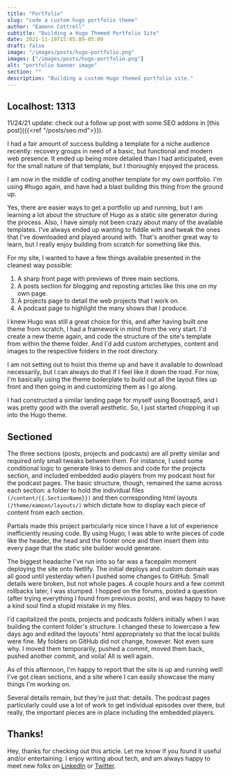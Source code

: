 ```yaml
---
title: "Portfolio"
slug: "code a custom hugo portfolio theme"
author: "Eamonn Cottrell"
subtitle: "Building a Hugo Themed Portfolio Site"
date: 2021-11-19T15:05:09-05:00
draft: false
image: "/images/posts/hugo-portfolio.png"
images: ["/images/posts/hugo-portfolio.png"]
alt: "portfolio banner image"
section: ""
description: "Building a custom Hugo themed portfolio site."
---
```

## Localhost: 1313

11/24/21 update: check out a follow up post with some SEO addons in [this post]({{<ref "/posts/seo.md">}}).

I had a fair amount of success building a template for a niche audience recently: recovery groups in need of a basic, but functional and modern web presence. It ended up being more detailed than I had anticipated, even for the small nature of that template, but I thoroughly enjoyed the process.

I am now in the middle of coding another template for my own portfolio. I'm using #hugo again, and have had a blast building this thing from the ground up.

Yes, there are easier ways to get a portfolio up and running, but I am learning a lot about the structure of Hugo as a static site generator during the process. Also, I have simply not been crazy about many of the available templates. I've always ended up wanting to fiddle with and tweak the ones that I've downloaded and played around with. That's another great way to learn, but I really enjoy building from scratch for something like this.

For my site, I wanted to have a few things available presented in the cleanest way possible:

1. A sharp front page with previews of three main sections.
1. A posts section for blogging and reposting articles like this one on my own page.
1. A projects page to detail the web projects that I work on.
1. A podcast page to highlight the many shows that I produce.

I knew Hugo was still a great choice for this, and after having built one theme from scratch, I had a framework in mind from the very start. I'd create a new theme again, and code the structure of the site's template from within the theme folder. And I'd add custom archetypes, content and images to the respective folders in the root directory.

I am not setting out to hoist this theme up and have it available to download necessarily, but I can always do that if I feel like it down the road. For now, I'm basically using the theme boilerplate to build out all the layout files up front and then going in and customizing them as I go along.

I had constructed a similar landing page for myself using Boostrap5, and I was pretty good with the overall aesthetic. So, I just started chopping it up into the Hugo theme. 

## Sectioned

The three sections (posts, projects and podcasts) are all pretty similar and required only small tweaks between them. For instance, I used some conditional logic to generate links to demos and code for the projects section, and included embedded audio players from my podcast host for the podcast pages. The basic structure, though, remained the same across each section: a folder to hold the individual files ```(/content/{{.SectionName}})``` and then corresponding html layouts ```(/theme/eamonn/layouts/)``` which dictate how to display each piece of content from each section.

Partials made this project particularly nice since I have a lot of experience inefficiently reusing code. By using Hugo, I was able to write pieces of code like the header, the head and the footer once and then insert them into every page that the static site builder would generate.

The biggest headache I've run into so far was a facepalm moment deploying the site onto Netlify. The initial deploys and custom domain was all good until yesterday when I pushed some changes to GitHub. Small details were broken, but not whole pages. A couple hours and a few commit rollbacks later, I was stumped. I hopped on the forums, posted a question (after trying everything I found from previous posts), and was happy to have a kind soul find a stupid mistake in my files.

I'd capitalized the posts, projects and podcasts folders initially when I was building the content folder's structure. I changed these to lowercase a few days ago and edited the layouts' html appropriately so that the local builds were fine. My folders on GitHub did not change, however. Not even sure why. I moved them temporarily, pushed a commit, moved them back, pushed another commit, and voila! All is well again.

As of this afternoon, I'm happy to report that the site is up and running well! I've got clean sections, and a site where I can easily showcase the many things I'm working on.

Several details remain, but they're just that: details. The podcast pages particularly could use a lot of work to get individual episodes over there, but really, the important pieces are in place including the embedded players.

## Thanks!

Hey, thanks for checking out this article. Let me know if you found it useful and/or entertaining. I enjoy writing about tech, and am always happy to meet new folks on [LinkedIn](https://linkedin.com/in/EamonnCottrell) or [Twitter](https://twitter.com/EamonnCottrell).